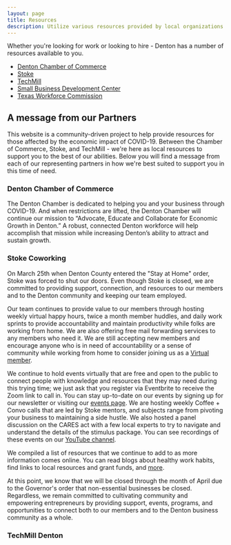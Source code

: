 ```yaml
---
layout: page
title: Resources
description: Utilize various resources provided by local organizations to aid in your job search.
---
```


Whether you're looking for work or looking to hire - Denton has a number of resources available to you.

- [Denton Chamber of Commerce](https://denton-chamber.org)
- [Stoke](https://stokedenton.com)
- [TechMill](https://techmill.co)
- [Small Business Development Center](http://www.nctc.edu/external-affairs/small-business-development-center/index.html)
- [Texas Workforce Commission](https://www.twc.texas.gov)

## A message from our Partners

This website is a community-driven project to help provide resources for those affected by the economic impact of COVID-19. Between the Chamber of Commerce, Stoke, and TechMill - we're here as local resources to support you to the best of our abilities. Below you will find a message from each of our representing partners in how we're best suited to support you in this time of need.

### Denton Chamber of Commerce

The Denton Chamber is dedicated to helping you and your business through COVID-19. And when restrictions are lifted, the Denton Chamber will continue our mission to “Advocate, Educate and Collaborate for Economic Growth in Denton.” A robust, connected Denton workforce will help accomplish that mission while increasing Denton’s ability to attract and sustain growth.

### Stoke Coworking

On March 25th when Denton County entered the "Stay at Home" order, Stoke was forced to shut our doors. Even though Stoke is closed, we are committed to providing support, connection, and resources to our members and to the Denton community and keeping our team employed.

Our team continues to provide value to our members through hosting weekly virtual happy hours, twice a month member huddles, and daily work sprints to provide accountability and maintain productivity while folks are working from home. We are also offering free mail forwarding services to any members who need it. We are still accepting new members and encourage anyone who is in need of accountability or a sense of community while working from home to consider joining us as a <a href="http://members.stokedenton.com" target="_blank">Virtual member</a>.

We continue to hold events virtually that are free and open to the public to connect people with knowledge and resources that they may need during this trying time; we just ask that you register via Eventbrite to receive the Zoom link to call in. You can stay up-to-date on our events by signing up for our newsletter or visiting our <a href="http://stokedenton.com" target="_blank">events page</a>. We are hosting weekly Coffee + Convo calls that are led by Stoke mentors, and subjects range from pivoting your business to maintaining a side hustle. We also hosted a panel discussion on the CARES act with a few local experts to try to navigate and understand the details of the stimulus package. You can see recordings of these events on our <a href="https://www.youtube.com/channel/UC1hgMsyWEFymJ4sb-eGaRcQ?view_as=subscriber" target="_blank">YouTube channel</a>.

We compiled a list of resources that we continue to add to as more information comes online. You can read blogs about healthy work habits, find links to local resources and grant funds, and <a href="https://stokedenton.com/covid19-community-support" target="_blank">more</a>.

At this point, we know that we will be closed through the month of April due to the Governor's order that non-essential businesses be closed. Regardless, we remain committed to cultivating community and empowering entrepreneurs by providing support, events, programs, and opportunities to connect both to our members and to the Denton business community as a whole.

### TechMill Denton

